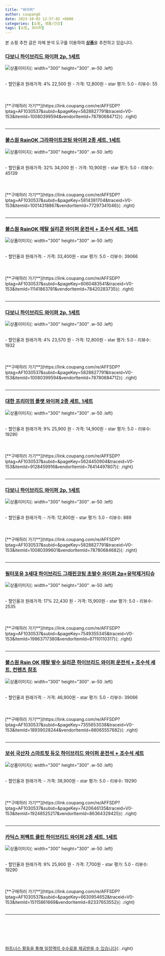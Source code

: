 ```yaml
---
title: "와이퍼"
author: coupang6
date: 2023-10-02 12:57:02 +0800
categories: [쇼핑, 생활/건강]
tags: [쇼핑, 와이퍼]
---
```


본 쇼핑 추천 글은 자체 분석 도구를 이용하여 [**상품**](https://link.coupang.com/a/bao1ui)을 추천하고 있습니다.

### [다보니 하이브리드 와이퍼 2p, 1세트](https://link.coupang.com/re/AFFSDP?lptag=AF1030537&subid=&pageKey=5828827791&traceid=V0-153&itemId=10080399594&vendorItemId=78780684712)

![상품이미지](https://thumbnail7.coupangcdn.com/thumbnails/remote/230x230ex/image/retail/images/2366220795971070-1245823d-4087-40e1-841e-7453a2ff606e.jpg){: width="300" height="300" .w-50 .left}


<br>
- 할인율과 원래가격: 4%  22,500   원
- 가격: 12,800원
- star 평가: 5.0
- 리뷰수: 55
<br>
<br>
<br>
<br>
[**구매하러 가기**](https://link.coupang.com/re/AFFSDP?lptag=AF1030537&subid=&pageKey=5828827791&traceid=V0-153&itemId=10080399594&vendorItemId=78780684712){: .right}
<br>
<br>

---

### [불스원 RainOK 그라파이트코팅 와이퍼 2종 세트, 1세트](https://link.coupang.com/re/AFFSDP?lptag=AF1030537&subid=&pageKey=5814381704&traceid=V0-153&itemId=10014318867&vendorItemId=77297341046)

![상품이미지](https://thumbnail10.coupangcdn.com/thumbnails/remote/230x230ex/image/retail/images/4442854639168538-0349c09c-f494-4376-9361-9061857380e4.jpg){: width="300" height="300" .w-50 .left}


<br>
- 할인율과 원래가격: 32%  34,000   원
- 가격: 10,900원
- star 평가: 5.0
- 리뷰수: 45139
<br>
<br>
<br>
<br>
[**구매하러 가기**](https://link.coupang.com/re/AFFSDP?lptag=AF1030537&subid=&pageKey=5814381704&traceid=V0-153&itemId=10014318867&vendorItemId=77297341046){: .right}
<br>
<br>

---

### [불스원 RainOK 메탈 실리콘 와이퍼 운전석 + 조수석 세트, 1세트](https://link.coupang.com/re/AFFSDP?lptag=AF1030537&subid=&pageKey=6060483541&traceid=V0-153&itemId=11141863781&vendorItemId=78420283735)

![상품이미지](https://thumbnail6.coupangcdn.com/thumbnails/remote/230x230ex/image/retail/images/4069079126047806-a895adf0-232c-48eb-8cd5-840acdcea25e.jpg){: width="300" height="300" .w-50 .left}


<br>
- 할인율과 원래가격: 
- 가격: 33,400원
- star 평가: 5.0
- 리뷰수: 39066
<br>
<br>
<br>
<br>
[**구매하러 가기**](https://link.coupang.com/re/AFFSDP?lptag=AF1030537&subid=&pageKey=6060483541&traceid=V0-153&itemId=11141863781&vendorItemId=78420283735){: .right}
<br>
<br>

---

### [다보니 하이브리드 와이퍼 2p, 1세트](https://link.coupang.com/re/AFFSDP?lptag=AF1030537&subid=&pageKey=5828827791&traceid=V0-153&itemId=10080399594&vendorItemId=78780684712)

![상품이미지](https://thumbnail7.coupangcdn.com/thumbnails/remote/230x230ex/image/retail/images/2366220795971070-1245823d-4087-40e1-841e-7453a2ff606e.jpg){: width="300" height="300" .w-50 .left}


<br>
- 할인율과 원래가격: 4%  23,570   원
- 가격: 12,800원
- star 평가: 5.0
- 리뷰수: 1932
<br>
<br>
<br>
<br>
[**구매하러 가기**](https://link.coupang.com/re/AFFSDP?lptag=AF1030537&subid=&pageKey=5828827791&traceid=V0-153&itemId=10080399594&vendorItemId=78780684712){: .right}
<br>
<br>

---

### [대한 프리미엄 플랫 와이퍼 2종 세트, 1세트](https://link.coupang.com/re/AFFSDP?lptag=AF1030537&subid=&pageKey=5624450904&traceid=V0-153&itemId=9128459916&vendorItemId=76414497807)

![상품이미지](https://thumbnail7.coupangcdn.com/thumbnails/remote/230x230ex/image/vendor_inventory/9f68/fd6efd347d82040f2268bd7020a18839beccd0b2f136506af70e0996b71d.jpg){: width="300" height="300" .w-50 .left}


<br>
- 할인율과 원래가격: 9%  25,900   원
- 가격: 14,900원
- star 평가: 5.0
- 리뷰수: 19290
<br>
<br>
<br>
<br>
[**구매하러 가기**](https://link.coupang.com/re/AFFSDP?lptag=AF1030537&subid=&pageKey=5624450904&traceid=V0-153&itemId=9128459916&vendorItemId=76414497807){: .right}
<br>
<br>

---

### [다보니 하이브리드 와이퍼 2p, 1세트](https://link.coupang.com/re/AFFSDP?lptag=AF1030537&subid=&pageKey=5828827791&traceid=V0-153&itemId=10080399601&vendorItemId=78780684682)

![상품이미지](https://thumbnail7.coupangcdn.com/thumbnails/remote/230x230ex/image/retail/images/16349061321667288-5f289159-2c6d-4672-80bb-8bd86997b2e6.jpg){: width="300" height="300" .w-50 .left}


<br>
- 할인율과 원래가격: 
- 가격: 12,800원
- star 평가: 5.0
- 리뷰수: 889
<br>
<br>
<br>
<br>
[**구매하러 가기**](https://link.coupang.com/re/AFFSDP?lptag=AF1030537&subid=&pageKey=5828827791&traceid=V0-153&itemId=10080399601&vendorItemId=78780684682){: .right}
<br>
<br>

---

### [필터포유 3세대 하이브리드 그래핀코팅 초발수 와이퍼 2p+유막제거티슈](https://link.coupang.com/re/AFFSDP?lptag=AF1030537&subid=&pageKey=7549355345&traceid=V0-153&itemId=19863717380&vendorItemId=87110110317)

![상품이미지](https://thumbnail6.coupangcdn.com/thumbnails/remote/230x230ex/image/rs_quotation_api/86spcpm8/bc788a7527364b14aa6c59e578045b66.jpg){: width="300" height="300" .w-50 .left}


<br>
- 할인율과 원래가격: 17%  22,430   원
- 가격: 15,900원
- star 평가: 5.0
- 리뷰수: 2535
<br>
<br>
<br>
<br>
[**구매하러 가기**](https://link.coupang.com/re/AFFSDP?lptag=AF1030537&subid=&pageKey=7549355345&traceid=V0-153&itemId=19863717380&vendorItemId=87110110317){: .right}
<br>
<br>

---

### [불스원 Rain OK 메탈 발수 실리콘 하이브리드 와이퍼 운전석 + 조수석 세트, 컨텐츠 참조](https://link.coupang.com/re/AFFSDP?lptag=AF1030537&subid=&pageKey=7355653038&traceid=V0-153&itemId=18939028244&vendorItemId=86065557682)

![상품이미지](https://thumbnail8.coupangcdn.com/thumbnails/remote/230x230ex/image/retail/images/2023/05/24/14/1/0b300016-e88f-410f-a1b8-78b0f122a8e3.jpg){: width="300" height="300" .w-50 .left}


<br>
- 할인율과 원래가격: 
- 가격: 46,900원
- star 평가: 5.0
- 리뷰수: 39066
<br>
<br>
<br>
<br>
[**구매하러 가기**](https://link.coupang.com/re/AFFSDP?lptag=AF1030537&subid=&pageKey=7355653038&traceid=V0-153&itemId=18939028244&vendorItemId=86065557682){: .right}
<br>
<br>

---

### [보쉬 국산차 스마트핏 듀오 하이브리드 와이퍼 운전석 + 조수석 세트](https://link.coupang.com/re/AFFSDP?lptag=AF1030537&subid=&pageKey=7420646135&traceid=V0-153&itemId=19248525217&vendorItemId=86364329425)

![상품이미지](https://thumbnail7.coupangcdn.com/thumbnails/remote/230x230ex/image/retail/images/2023/06/23/17/3/ef108774-5cc1-449c-9ec3-012ee50d5c7f.jpg){: width="300" height="300" .w-50 .left}


<br>
- 할인율과 원래가격: 
- 가격: 38,900원
- star 평가: 5.0
- 리뷰수: 19290
<br>
<br>
<br>
<br>
[**구매하러 가기**](https://link.coupang.com/re/AFFSDP?lptag=AF1030537&subid=&pageKey=7420646135&traceid=V0-153&itemId=19248525217&vendorItemId=86364329425){: .right}
<br>
<br>

---

### [카딕스 퍼펙트 클린 하이브리드 와이퍼 2종 세트, 1세트](https://link.coupang.com/re/AFFSDP?lptag=AF1030537&subid=&pageKey=6630954652&traceid=V0-153&itemId=15115861669&vendorItemId=82337653552)

![상품이미지](https://thumbnail10.coupangcdn.com/thumbnails/remote/230x230ex/image/rs_quotation_api/3kjiro2b/03778480367f441c86ac08b57729242d.jpg){: width="300" height="300" .w-50 .left}


<br>
- 할인율과 원래가격: 9%  25,900   원
- 가격: 7,700원
- star 평가: 5.0
- 리뷰수: 19290
<br>
<br>
<br>
<br>
[**구매하러 가기**](https://link.coupang.com/re/AFFSDP?lptag=AF1030537&subid=&pageKey=6630954652&traceid=V0-153&itemId=15115861669&vendorItemId=82337653552){: .right}
<br>
<br>

---
<br><br><br><br><br> [파트너스 활동을 통해 일정액의 수수료를 제공받을 수 있습니다](https://link.coupang.com/a/bao1ui){: .right}